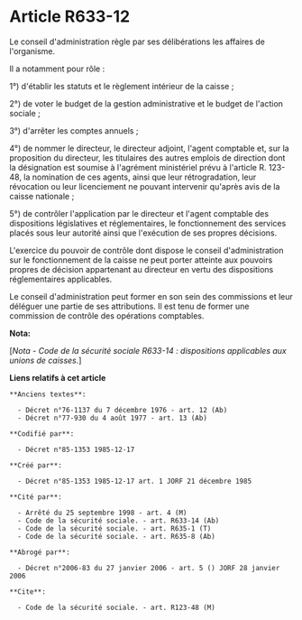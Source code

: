 # Article R633-12

Le conseil d'administration   règle par ses délibérations les affaires de l'organisme. 

Il a notamment pour rôle : 

1°) d'établir les statuts et le règlement intérieur de la caisse ; 

2°) de voter le budget de la gestion administrative et le budget de l'action sociale ; 

3°) d'arrêter les comptes annuels ; 

4°) de nommer le directeur, le directeur adjoint, l'agent comptable et, sur la proposition du directeur, les titulaires des
autres emplois de direction dont la désignation est soumise à l'agrément ministériel prévu à l'article R. 123-48, la
nomination de ces agents, ainsi que leur rétrogradation, leur révocation ou leur licenciement ne pouvant intervenir qu'après
avis de la caisse nationale ; 

5°) de contrôler l'application par le directeur et l'agent comptable des dispositions législatives et réglementaires, le
fonctionnement des services placés sous leur autorité ainsi que l'exécution de ses propres décisions. 

L'exercice du pouvoir de contrôle dont dispose le conseil d'administration sur le fonctionnement de la caisse ne peut porter
atteinte aux pouvoirs propres de décision appartenant au directeur en vertu des dispositions réglementaires applicables. 

Le conseil d'administration peut former en son sein des commissions et leur déléguer une partie de ses attributions. Il est
tenu de former une commission de contrôle des opérations comptables.

**Nota:**

[*Nota - Code de la sécurité sociale R633-14 : dispositions applicables aux unions de caisses.*]

**Liens relatifs à cet article**

	**Anciens textes**:

	  - Décret n°76-1137 du 7 décembre 1976 - art. 12 (Ab)
	  - Décret n°77-930 du 4 août 1977 - art. 13 (Ab)

	**Codifié par**:

	  - Décret n°85-1353 1985-12-17

	**Créé par**:

	  - Décret n°85-1353 1985-12-17 art. 1 JORF 21 décembre 1985

	**Cité par**:

	  - Arrêté du 25 septembre 1998 - art. 4 (M)
	  - Code de la sécurité sociale. - art. R633-14 (Ab)
	  - Code de la sécurité sociale. - art. R635-1 (T)
	  - Code de la sécurité sociale. - art. R635-8 (Ab)

	**Abrogé par**:

	  - Décret n°2006-83 du 27 janvier 2006 - art. 5 () JORF 28 janvier 2006

	**Cite**:

	  - Code de la sécurité sociale. - art. R123-48 (M)
